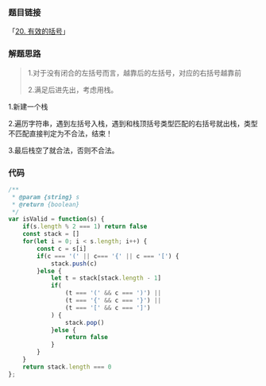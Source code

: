 ### 题目链接

「[20. 有效的括号](https://leetcode.cn/problems/valid-parentheses/)」

### 解题思路

> 1.对于没有闭合的左括号而言，越靠后的左括号，对应的右括号越靠前
>
> 2.满足后进先出，考虑用栈。

1.新建一个栈

2.遍历字符串，遇到左括号入栈，遇到和栈顶括号类型匹配的右括号就出栈，类型不匹配直接判定为不合法，结束！

3.最后栈空了就合法，否则不合法。

### 代码

```javascript
/**
 * @param {string} s
 * @return {boolean}
 */
var isValid = function(s) {
    if(s.length % 2 === 1) return false
    const stack = []
    for(let i = 0; i < s.length; i++) {
        const c = s[i]
        if(c === '(' || c=== '{' || c === '[') {
            stack.push(c)
        }else {
            let t = stack[stack.length - 1]
            if(
                (t === '(' && c === ')') ||
                (t === '{' && c === '}') ||
                (t === '[' && c === ']')
            ) {
                stack.pop()
            }else {
                return false
            }
        }
    }
    return stack.length === 0
};
```

